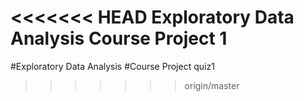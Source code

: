 <<<<<<< HEAD
Exploratory Data Analysis
Course Project 1
=======
#Exploratory Data Analysis
#Course Project quiz1
>>>>>>> origin/master

